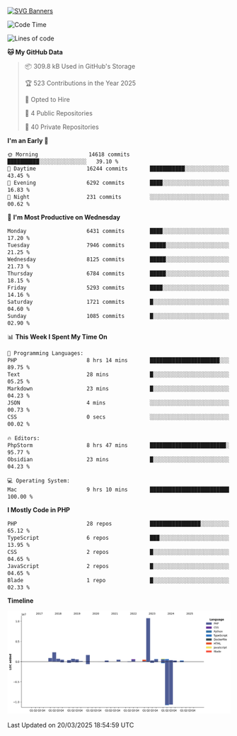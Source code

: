 [![SVG Banners](https://svg-banners.vercel.app/api?type=glitch&text1=Gere_Lajos%F0%9F%92%BB&width=800&height=400)](https://github.com/Akshay090/svg-banners)

<!--START_SECTION:waka-->
![Code Time](http://img.shields.io/badge/Code%20Time-2%2C287%20hrs%2040%20mins-blue)

![Lines of code](https://img.shields.io/badge/From%20Hello%20World%20I%27ve%20Written-23.2%20million%20lines%20of%20code-blue)

**🐱 My GitHub Data** 

> 📦 309.8 kB Used in GitHub's Storage 
 > 
> 🏆 523 Contributions in the Year 2025
 > 
> 💼 Opted to Hire
 > 
> 📜 4 Public Repositories 
 > 
> 🔑 40 Private Repositories 
 > 
**I'm an Early 🐤** 

```text
🌞 Morning                14618 commits       ██████████░░░░░░░░░░░░░░░   39.10 % 
🌆 Daytime                16244 commits       ███████████░░░░░░░░░░░░░░   43.45 % 
🌃 Evening                6292 commits        ████░░░░░░░░░░░░░░░░░░░░░   16.83 % 
🌙 Night                  231 commits         ░░░░░░░░░░░░░░░░░░░░░░░░░   00.62 % 
```
📅 **I'm Most Productive on Wednesday** 

```text
Monday                   6431 commits        ████░░░░░░░░░░░░░░░░░░░░░   17.20 % 
Tuesday                  7946 commits        █████░░░░░░░░░░░░░░░░░░░░   21.25 % 
Wednesday                8125 commits        █████░░░░░░░░░░░░░░░░░░░░   21.73 % 
Thursday                 6784 commits        █████░░░░░░░░░░░░░░░░░░░░   18.15 % 
Friday                   5293 commits        ████░░░░░░░░░░░░░░░░░░░░░   14.16 % 
Saturday                 1721 commits        █░░░░░░░░░░░░░░░░░░░░░░░░   04.60 % 
Sunday                   1085 commits        █░░░░░░░░░░░░░░░░░░░░░░░░   02.90 % 
```


📊 **This Week I Spent My Time On** 

```text
💬 Programming Languages: 
PHP                      8 hrs 14 mins       ██████████████████████░░░   89.75 % 
Text                     28 mins             █░░░░░░░░░░░░░░░░░░░░░░░░   05.25 % 
Markdown                 23 mins             █░░░░░░░░░░░░░░░░░░░░░░░░   04.23 % 
JSON                     4 mins              ░░░░░░░░░░░░░░░░░░░░░░░░░   00.73 % 
CSS                      0 secs              ░░░░░░░░░░░░░░░░░░░░░░░░░   00.02 % 

🔥 Editors: 
PhpStorm                 8 hrs 47 mins       ████████████████████████░   95.77 % 
Obsidian                 23 mins             █░░░░░░░░░░░░░░░░░░░░░░░░   04.23 % 

💻 Operating System: 
Mac                      9 hrs 10 mins       █████████████████████████   100.00 % 
```

**I Mostly Code in PHP** 

```text
PHP                      28 repos            ████████████████░░░░░░░░░   65.12 % 
TypeScript               6 repos             ███░░░░░░░░░░░░░░░░░░░░░░   13.95 % 
CSS                      2 repos             █░░░░░░░░░░░░░░░░░░░░░░░░   04.65 % 
JavaScript               2 repos             █░░░░░░░░░░░░░░░░░░░░░░░░   04.65 % 
Blade                    1 repo              █░░░░░░░░░░░░░░░░░░░░░░░░   02.33 % 
```



**Timeline**

![Lines of Code chart](https://raw.githubusercontent.com/gere-lajos/gere-lajos/main/assets/bar_graph.png)


 Last Updated on 20/03/2025 18:54:59 UTC
<!--END_SECTION:waka-->
